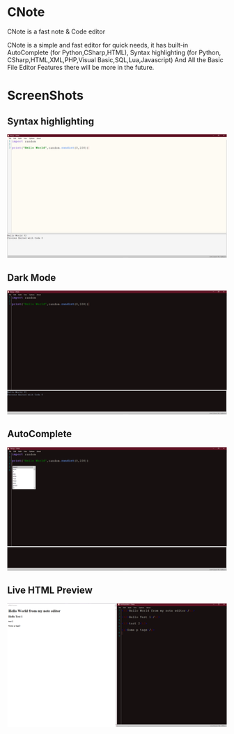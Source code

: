 # CNote
CNote is a fast note &amp; Code editor

CNote is a simple and fast editor for quick needs, it has built-in AutoComplete (for Python,CSharp,HTML), Syntax highlighting (for Python, CSharp,HTML,XML,PHP,Visual Basic,SQL,Lua,Javascript) And All the Basic File Editor Features there will be more in the future.

# ScreenShots

## Syntax highlighting
![Syntax](https://github.com/Fus3n/cnote/blob/main/imgs/img%20(1).png?raw=true)

## Dark Mode
![DarkMode](https://github.com/Fus3n/cnote/blob/main/imgs/img%20(2).png?raw=true)

## AutoComplete 
![AutoCompletet](https://github.com/Fus3n/cnote/blob/main/imgs/img%20(3).png?raw=true)

## Live HTML Preview
![LiveHTMLPreview](https://github.com/Fus3n/cnote/blob/main/imgs/img%20(4).png)


